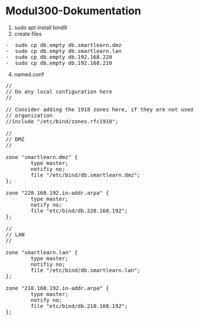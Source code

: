 # Modul300-Dokumentation

1. sudo apt install bind9
2. create files
<pre>
-  sudo cp db.empty db.smartlearn.dmz
-  sudo cp db.empty db.smartlearn.lan
-  sudo cp db.empty db.192.168.220
-  sudo cp db.empty db.192.168.210
</pre>

4. named.conf

<pre>
//
// Do any local configuration here
//

// Consider adding the 1918 zones here, if they are not used in your
// organization
//include "/etc/bind/zones.rfc1918";

//
// DMZ
//

zone "smartlearn.dmz" {
        type master;
        notifiy no;
        file "/etc/bind/db.smartlearn.dmz";
};

zone "220.168.192.in-addr.arpa" {
        type master;
        notify no;
        file "etc/bind/db.220.168.192";
};

//
// LAN
//

zone "smartlearn.lan" {
        type master;
        notifiy no;
        file "/etc/bind/db.smartlearn.lan";
};

zone "210.168.192.in-addr.arpa" {
        type master;
        notify no;
        file "etc/bind/db.210.168.192";
};
</pre>

